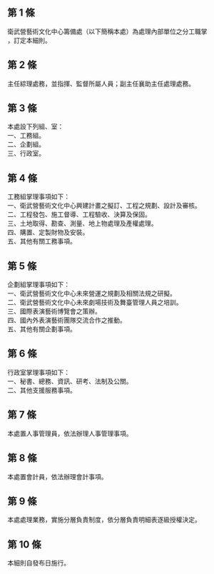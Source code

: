 第 1 條
-------
衛武營藝術文化中心籌備處（以下簡稱本處）為處理內部單位之分工職掌  
，訂定本細則。

第 2 條
-------
主任綜理處務，並指揮、監督所屬人員；副主任襄助主任處理處務。

第 3 條
-------
本處設下列組、室：  
一、工務組。  
二、企劃組。  
三、行政室。

第 4 條
-------
工務組掌理事項如下：  
一、衛武營藝術文化中心興建計畫之擬訂、工程之規劃、設計及審核。  
二、工程發包、施工督導、工程驗收、決算及保固。  
三、土地取得、勘查、測量、地上物處理及產權處理。  
四、購置、定製財物及安裝。  
五、其他有關工務事項。

第 5 條
-------
企劃組掌理事項如下：  
一、衛武營藝術文化中心未來營運之規劃及相關法規之研擬。  
二、衛武營藝術文化中心未來劇場技術及舞臺管理人員之培訓。  
三、國際表演藝術博覽會之策辦。  
四、國內外表演藝術團隊交流合作之推動。  
五、其他有關企劃事項。

第 6 條
-------
行政室掌理事項如下：  
一、秘書、總務、資訊、研考、法制及公關。  
二、其他支援服務事項。

第 7 條
-------
本處置人事管理員，依法辦理人事管理事項。

第 8 條
-------
本處置會計員，依法辦理會計事項。

第 9 條
-------
本處處理業務，實施分層負責制度，依分層負責明細表逐級授權決定。

第 10 條
--------
本細則自發布日施行。

